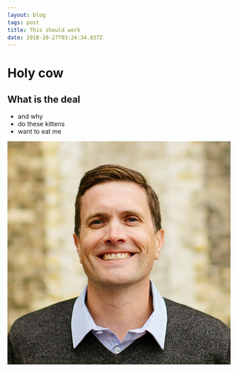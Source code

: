 ```yaml
---
layout: blog
tags: post
title: This should work
date: 2018-10-27T03:24:34.837Z
---
```

# Holy cow

## What is the deal

* and why
* do these kittens
* want to eat me

![null](/images/uploads/stevenhickshires.jpg)

